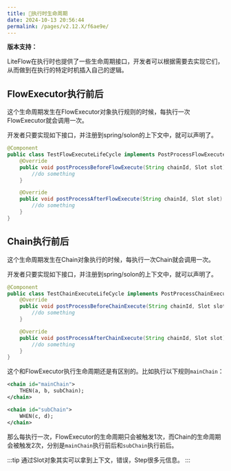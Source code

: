 ```yaml
---
title: 🐳执行时生命周期
date: 2024-10-13 20:56:44
permalink: /pages/v2.12.X/f6ae9e/
---
```


**版本支持：**<Badge text="v2.12.4+" vertical="middle"/>

LiteFlow在执行时也提供了一些生命周期接口，开发者可以根据需要去实现它们，从而做到在执行的特定时机插入自己的逻辑。

## FlowExecutor执行前后

这个生命周期发生在FlowExecutor对象执行规则的时候，每执行一次FlowExecutor就会调用一次。

开发者只要实现如下接口，并注册到spring/solon的上下文中，就可以声明了。

```java
@Component
public class TestFlowExecuteLifeCycle implements PostProcessFlowExecuteLifeCycle {
    @Override
    public void postProcessBeforeFlowExecute(String chainId, Slot slot) {
        //do something
    }

    @Override
    public void postProcessAfterFlowExecute(String chainId, Slot slot) {
        //do something
    }
}
```

## Chain执行前后

这个生命周期发生在Chain对象执行的时候，每执行一次Chain就会调用一次。

开发者只要实现如下接口，并注册到spring/solon的上下文中，就可以声明了。

```java
@Component
public class TestChainExecuteLifeCycle implements PostProcessChainExecuteLifeCycle {
    @Override
    public void postProcessBeforeChainExecute(String chainId, Slot slot) {
        //do something
    }

    @Override
    public void postProcessAfterChainExecute(String chainId, Slot slot) {
        //do something
    }
}
```

这个和FlowExecutor执行生命周期还是有区别的。比如执行以下规则`mainChain`：

```xml
<chain id="mainChain">
    THEN(a, b, subChain);
</chain>

<chain id="subChain">
    WHEN(c, d);
</chain>
```
那么每执行一次，FlowExecutor的生命周期只会被触发1次，而Chain的生命周期会被触发2次，分别是`mainChain`执行前后和`subChain`执行前后。

:::tip
通过Slot对象其实可以拿到上下文，错误，Step很多元信息。
:::